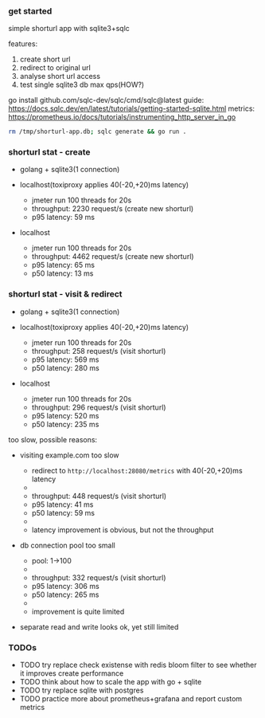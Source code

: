 ### get started

simple shorturl app with sqlite3+sqlc

features:
1. create short url
2. redirect to original url
3. analyse short url access
4. test single sqlite3 db max qps(HOW?)

go install github.com/sqlc-dev/sqlc/cmd/sqlc@latest
guide: https://docs.sqlc.dev/en/latest/tutorials/getting-started-sqlite.html
metrics: https://prometheus.io/docs/tutorials/instrumenting_http_server_in_go

```sh
rm /tmp/shorturl-app.db; sqlc generate && go run .
```

### shorturl stat - create

- golang + sqlite3(1 connection)
- localhost(toxiproxy applies 40(-20,+20)ms latency)
    - jmeter run 100 threads for 20s
    - throughput: 2230 request/s (create new shorturl)
    - p95 latency: 59 ms

- localhost
    - jmeter run 100 threads for 20s
    - throughput: 4462 request/s (create new shorturl)
    - p95 latency: 65 ms
    - p50 latency: 13 ms

### shorturl stat - visit & redirect

- golang + sqlite3(1 connection)
- localhost(toxiproxy applies 40(-20,+20)ms latency)
    - jmeter run 100 threads for 20s
    - throughput: 258 request/s (visit shorturl)
    - p95 latency: 569 ms
    - p50 latency: 280 ms

- localhost
    - jmeter run 100 threads for 20s
    - throughput: 296 request/s (visit shorturl)
    - p95 latency: 520 ms
    - p50 latency: 235 ms

too slow, possible reasons:
- visiting example.com too slow
    - redirect to `http://localhost:28080/metrics` with 40(-20,+20)ms latency
    -
    - throughput: 448 request/s (visit shorturl)
    - p95 latency: 41 ms
    - p50 latency: 59 ms
    -
    - latency improvement is obvious, but not the throughput

- db connection pool too small
    - pool: 1->100
    -
    - throughput: 332 request/s (visit shorturl)
    - p95 latency: 306 ms
    - p50 latency: 265 ms
    -
    - improvement is quite limited

- separate read and write looks ok, yet still limited

### TODOs

- TODO try replace check existense with redis bloom filter to see whether it improves create performance
- TODO think about how to scale the app with go + sqlite
- TODO try replace sqlite with postgres
- TODO practice more about prometheus+grafana and report custom metrics
